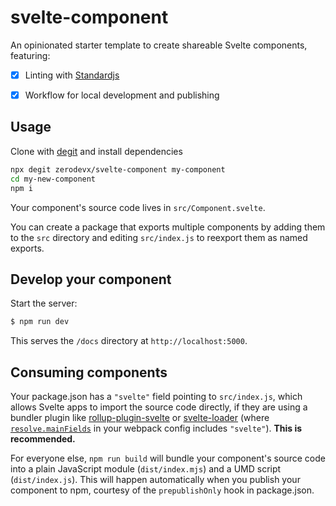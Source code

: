 # svelte-component

An opinionated starter template to create shareable Svelte components, featuring:

- [x] Linting with [Standardjs](https://github.com/standard/standard)
- [x] Workflow for local development and publishing


## Usage

Clone with [degit](https://github.com/Rich-Harris/degit) and install dependencies

```bash
npx degit zerodevx/svelte-component my-component
cd my-new-component
npm i
```

Your component's source code lives in `src/Component.svelte`.

You can create a package that exports multiple components by adding them to the `src` directory and editing `src/index.js` to reexport them as named exports.


## Develop your component

Start the server:

```bash
$ npm run dev
```

This serves the `/docs` directory at `http://localhost:5000`.


## Consuming components

Your package.json has a `"svelte"` field pointing to `src/index.js`, which allows Svelte apps to import the source code directly, if they are using a bundler plugin like [rollup-plugin-svelte](https://github.com/sveltejs/rollup-plugin-svelte) or [svelte-loader](https://github.com/sveltejs/svelte-loader) (where [`resolve.mainFields`](https://webpack.js.org/configuration/resolve/#resolve-mainfields) in your webpack config includes `"svelte"`). **This is recommended.**

For everyone else, `npm run build` will bundle your component's source code into a plain JavaScript module (`dist/index.mjs`) and a UMD script (`dist/index.js`). This will happen automatically when you publish your component to npm, courtesy of the `prepublishOnly` hook in package.json.
